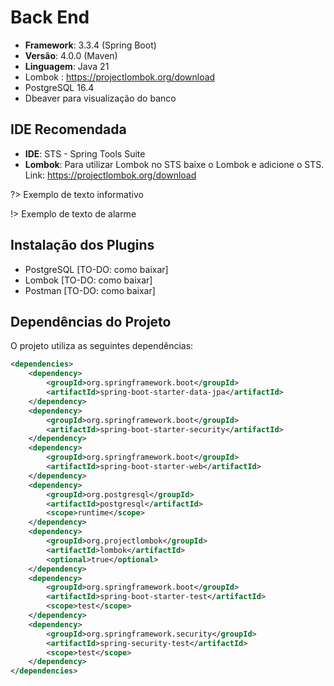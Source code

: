 # Back End
- **Framework**: 3.3.4 (Spring Boot)
- **Versão**: 4.0.0 (Maven)
- **Linguagem**: Java 21
- Lombok : https://projectlombok.org/download
- PostgreSQL 16.4
- Dbeaver para visualização do banco

## IDE Recomendada
- **IDE**: STS - Spring Tools Suite
- **Lombok**: Para utilizar Lombok no STS baixe o Lombok e adicione o STS. Link: https://projectlombok.org/download

?> Exemplo de texto informativo

!> Exemplo de texto de alarme

## Instalação dos Plugins
- PostgreSQL [TO-DO: como baixar]
- Lombok  [TO-DO: como baixar]
- Postman  [TO-DO: como baixar]

## Dependências do Projeto
O projeto utiliza as seguintes dependências:

```xml
<dependencies>
    <dependency>
        <groupId>org.springframework.boot</groupId>
        <artifactId>spring-boot-starter-data-jpa</artifactId>
    </dependency>
    <dependency>
        <groupId>org.springframework.boot</groupId>
        <artifactId>spring-boot-starter-security</artifactId>
    </dependency>
    <dependency>
        <groupId>org.springframework.boot</groupId>
        <artifactId>spring-boot-starter-web</artifactId>
    </dependency>
    <dependency>
        <groupId>org.postgresql</groupId>
        <artifactId>postgresql</artifactId>
        <scope>runtime</scope>
    </dependency>
    <dependency>
        <groupId>org.projectlombok</groupId>
        <artifactId>lombok</artifactId>
        <optional>true</optional>
    </dependency>
    <dependency>
        <groupId>org.springframework.boot</groupId>
        <artifactId>spring-boot-starter-test</artifactId>
        <scope>test</scope>
    </dependency>
    <dependency>
        <groupId>org.springframework.security</groupId>
        <artifactId>spring-security-test</artifactId>
        <scope>test</scope>
    </dependency>
</dependencies>
